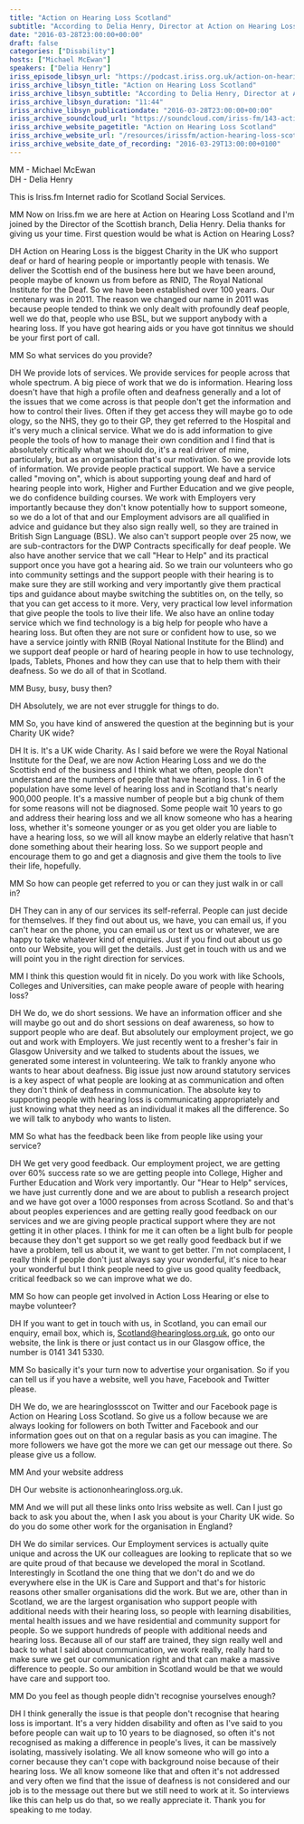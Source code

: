 ```yaml
---
title: "Action on Hearing Loss Scotland"
subtitle: "According to Delia Henry, Director at Action on Hearing Loss Scotland, hearing loss and deafness don't often get highly profiled in Scottish society."
date: "2016-03-28T23:00:00+00:00"
draft: false
categories: ["Disability"]
hosts: ["Michael McEwan"]
speakers: ["Delia Henry"]
iriss_episode_libsyn_url: "https://podcast.iriss.org.uk/action-on-hearing-loss-scotland-1"
iriss_archive_libsyn_title: "Action on Hearing Loss Scotland"
iriss_archive_libsyn_subtitle: "According to Delia Henry, Director at Action on Hearing Loss Scotland, hearing loss and deafness don't often get highly profiled in Scottish society."
iriss_archive_libsyn_duration: "11:44"
iriss_archive_libsyn_publicationdate: "2016-03-28T23:00:00+00:00"
iriss_archive_soundcloud_url: "https://soundcloud.com/iriss-fm/143-action-on-hearing-loss-scotland"
iriss_archive_website_pagetitle: "Action on Hearing Loss Scotland"
iriss_archive_website_url: "/resources/irissfm/action-hearing-loss-scotland"
iriss_archive_website_date_of_recording: "2016-03-29T13:00:00+0100"
---
```

MM - Michael McEwan  
DH - Delia Henry

This is Iriss.fm Internet radio for Scotland Social Services.

MM Now on Iriss.fm we are here at Action on Hearing Loss Scotland and I'm joined by the Director of the Scottish branch, Delia Henry. Delia thanks for giving us your time. First question would be what is Action on Hearing Loss?

DH Action on Hearing Loss is the biggest Charity in the UK who support deaf or hard of hearing people or importantly people with tenasis. We deliver the Scottish end of the business here but we have been around, people maybe of known us from before as RNID, The Royal National Institute for the Deaf. So we have been established over 100 years. Our centenary was in 2011. The reason we changed our name in 2011 was because people tended to think we only dealt with profoundly deaf people, well we do that, people who use BSL, but we support anybody with a hearing loss. If you have got hearing aids or you have got tinnitus we should be your first port of call.

MM So what services do you provide?

DH We provide lots of services. We provide services for people across that whole spectrum. A big piece of work that we do is information. Hearing loss doesn't have that high a profile often and deafness generally and a lot of the issues that we come across is that people don't get the information and how to control their lives. Often if they get access they will maybe go to ode ology, so the NHS, they go to their GP, they get referred to the Hospital and it's very much a clinical service. What we do is add information to give people the tools of how to manage their own condition and I find that is absolutely critically what we should do, it's a real driver of mine, particularly, but as an organisation that's our motivation. So we provide lots of information. We provide people practical support. We have a service called "moving on", which is about supporting young deaf and hard of hearing people into work, Higher and Further Education and we give people, we do confidence building courses. We work with Employers very importantly because they don't know potentially how to support someone, so we do a lot of that and our Employment advisors are all qualified in advice and guidance but they also sign really well, so they are trained in British Sign Language (BSL). We also can't support people over 25 now, we are sub-contractors for the DWP Contracts specifically for deaf people. We also have another service that we call "Hear to Help" and its practical support once you have got a hearing aid. So we train our volunteers who go into community settings and the support people with their hearing is to make sure they are still working and very importantly give them practical tips and guidance about maybe switching the subtitles on, on the telly, so that you can get access to it more. Very, very practical low level information that give people the tools to live their life. We also have an online today service which we find technology is a big help for people who have a hearing loss. But often they are not sure or confident how to use, so we have a service jointly with RNIB (Royal National Institute for the Blind) and we support deaf people or hard of hearing people in how to use technology, Ipads, Tablets, Phones and how they can use that to help them with their deafness. So we do all of that in Scotland.

MM Busy, busy, busy then?

DH Absolutely, we are not ever struggle for things to do.

MM So, you have kind of answered the question at the beginning but is your Charity UK wide?

DH It is. It's a UK wide Charity. As I said before we were the Royal National Institute for the Deaf, we are now Action Hearing Loss and we do the Scottish end of the business and I think what we often, people don't understand are the numbers of people that have hearing loss. 1 in 6 of the population have some level of hearing loss and in Scotland that's nearly 900,000 people. It's a massive number of people but a big chunk of them for some reasons will not be diagnosed. Some people wait 10 years to go and address their hearing loss and we all know someone who has a hearing loss, whether it's someone younger or as you get older you are liable to have a hearing loss, so we will all know maybe an elderly relative that hasn't done something about their hearing loss. So we support people and encourage them to go and get a diagnosis and give them the tools to live their life, hopefully.

MM So how can people get referred to you or can they just walk in or call in?

DH They can in any of our services its self-referral. People can just decide for themselves. If they find out about us, we have, you can email us, if you can't hear on the phone, you can email us or text us or whatever, we are happy to take whatever kind of enquiries. Just if you find out about us go onto our Website, you will get the details. Just get in touch with us and we will point you in the right direction for services.

MM I think this question would fit in nicely. Do you work with like Schools, Colleges and Universities, can make people aware of people with hearing loss?

DH We do, we do short sessions. We have an information officer and she will maybe go out and do short sessions on deaf awareness, so how to support people who are deaf. But absolutely our employment project, we go out and work with Employers. We just recently went to a fresher's fair in Glasgow University and we talked to students about the issues, we generated some interest in volunteering. We talk to frankly anyone who wants to hear about deafness. Big issue just now around statutory services is a key aspect of what people are looking at as communication and often they don't think of deafness in communication. The absolute key to supporting people with hearing loss is communicating appropriately and just knowing what they need as an individual it makes all the difference. So we will talk to anybody who wants to listen.

MM So what has the feedback been like from people like using your service?

DH We get very good feedback. Our employment project, we are getting over 60% success rate so we are getting people into College, Higher and Further Education and Work very importantly. Our "Hear to Help" services, we have just currently done and we are about to publish a research project and we have got over a 1000 responses from across Scotland. So and that's about peoples experiences and are getting really good feedback on our services and we are giving people practical support where they are not getting it in other places. I think for me it can often be a light bulb for people because they don't get support so we get really good feedback but if we have a problem, tell us about it, we want to get better. I'm not complacent, I really think if people don't just always say your wonderful, it's nice to hear your wonderful but I think people need to give us good quality feedback, critical feedback so we can improve what we do.

MM So how can people get involved in Action Loss Hearing or else to maybe volunteer?

DH If you want to get in touch with us, in Scotland, you can email our enquiry, email box, which is, Scotland@hearingloss.org.uk, go onto our website, the link is there or just contact us in our Glasgow office, the number is 0141 341 5330.

MM So basically it's your turn now to advertise your organisation. So if you can tell us if you have a website, well you have, Facebook and Twitter please.

DH We do, we are hearinglossscot on Twitter and our Facebook page is Action on Hearing Loss Scotland. So give us a follow because we are always looking for followers on both Twitter and Facebook and our information goes out on that on a regular basis as you can imagine. The more followers we have got the more we can get our message out there. So please give us a follow.

MM And your website address

DH Our website is actiononhearingloss.org.uk.

MM And we will put all these links onto Iriss website as well. Can I just go back to ask you about the, when I ask you about is your Charity UK wide. So do you do some other work for the organisation in England?

DH We do similar services. Our Employment services is actually quite unique and across the UK our colleagues are looking to replicate that so we are quite proud of that because we developed the moral in Scotland. Interestingly in Scotland the one thing that we don't do and we do everywhere else in the UK is Care and Support and that's for historic reasons other smaller organisations did the work. But we are, other than in Scotland, we are the largest organisation who support people with additional needs with their hearing loss, so people with learning disabilities, mental health issues and we have residential and community support for people. So we support hundreds of people with additional needs and hearing loss. Because all of our staff are trained, they sign really well and back to what I said about communication, we work really, really hard to make sure we get our communication right and that can make a massive difference to people. So our ambition in Scotland would be that we would have care and support too.

MM Do you feel as though people didn't recognise yourselves enough?

DH I think generally the issue is that people don't recognise that hearing loss is important. It's a very hidden disability and often as I've said to you before people can wait up to 10 years to be diagnosed, so often it's not recognised as making a difference in people's lives, it can be massively isolating, massively isolating. We all know someone who will go into a corner because they can't cope with background noise because of their hearing loss. We all know someone like that and often it's not addressed and very often we find that the issue of deafness is not considered and our job is to the message out there but we still need to work at it. So interviews like this can help us do that, so we really appreciate it. Thank you for speaking to me today.